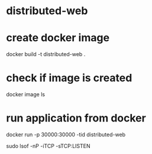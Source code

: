 # distributed-web

# create docker image
docker build -t distributed-web . 

# check if image is created
docker image ls

# run application from docker
docker run -p 30000:30000 -tid distributed-web

sudo lsof -nP -iTCP -sTCP:LISTEN